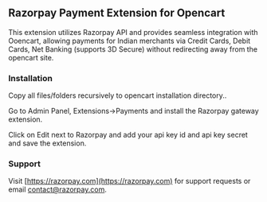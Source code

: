## Razorpay Payment Extension for Opencart

This extension utilizes Razorpay API and provides seamless integration with Ooencart, allowing payments for Indian merchants via Credit Cards, Debit Cards, Net Banking (supports 3D Secure) without redirecting away from the opencart site.

### Installation

Copy all files/folders recursively to opencart installation directory.. 

Go to Admin Panel, Extensions->Payments and install the Razorpay gateway extension.

Click on Edit next to Razorpay and add your api key id and api key secret and save the extension.

### Support

Visit [https://razorpay.com](https://razorpay.com) for support requests or email contact@razorpay.com.
